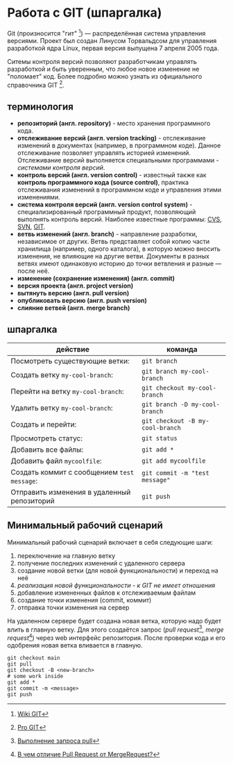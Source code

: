 # Работа с GIT (шпаргалка)

Git (произносится "гит" [^1]) — распределённая система управления версиями. Проект был создан Линусом Торвальдсом для управления разработкой ядра Linux, первая версия выпущена 7 апреля 2005 года.

Ситемы контроля версий позволяют разработчикам управлять разработкой и быть уверенным, что любое новое изменение не "поломает" код. Более подробно можно узнать из официального справочника GIT [^2].

## терминология

* __репозиторий (англ. repository)__ - место хранения программного кода.
* __отслеживание версий (англ. version tracking)__ - отслеживание изменений в документах (например, в программном коде). Данное отслеживание позволяет управлять историей изменений. Отслеживание версий выполняется специальными программами - _системами контроля версий_.
* __контроль версий (англ. version control)__ - известный также как __контроль программного кода (source control)__, практика отслеживания изменений в программном коде и управления этими изменениями.
* __система контроля версий (англ. version control system)__ - специализированный программный продукт, позволяющий выполнять контроль версий. Наиболее известные программы: [CVS](https://ru.wikipedia.org/wiki/CVS), [SVN](https://ru.wikipedia.org/wiki/Subversion), [GIT](https://ru.wikipedia.org/wiki/Git).
* __ветвь изменений (англ. branch)__ - направление разработки, независимое от других. Ветвь представляет собой копию части хранилища (например, одного каталога), в которую можно вносить изменения, не влияющие на другие ветви. Документы в разных ветвях имеют одинаковую историю до точки ветвления и разные — после неё.
* __изменение (сохранение изменения) (англ. commit)__
* __версия проекта (англ. project version)__
* __вытянуть версию (англ. pull version)__
* __опубликовать версию (англ. push version)__
* __слияние ветвей (англ. merge branch)__

## шпаргалка

| действие | команда |
| -------- | ------- |
| Посмотреть существующие ветки: | `git branch` |
| Создать ветку `my-cool-branch`: | `git branch my-cool-branch` |
| Перейти на ветку `my-cool-branch`: | `git checkout my-cool-branch` |
| Удалить ветку `my-cool-branch`: | `git branch -D my-cool-branch` |
| Создать и перейти: | `git checkout -B my-cool-branch` |
| Просмотреть статус: | `git status` |
| Добавить все файлы: | `git add *` |
| Добавить файл `mycoolfile`: | `git add mycoolfile` |
| Создать коммит с сообщением `test message`: | `git commit -m "test message"` |
| Отправить изменения в удаленный репозиторий | `git push` |



## Минимальный рабочий сценарий

Минимальный рабочий сценарий включает в себя следующие шаги:

1. переключение на главную ветку
2. получение последних изменений с удаленного сервера
3. создание новой ветки (для новой функциональности) и переход на неё
4. _реализация новой функциональности - к GIT не имеет отношения_
5. добавление измененных файлов к отслеживаемым файлам
6. создание точки изменения (commit, коммит)
7. отправка точки изменения на сервер

На удаленном сервере будет создана новая ветка, которую надо будет влить в главную ветку. Для этого создаётся запрос (_pull request_[^3], _merge request_[^4]) через web интерфейс репозитория. После проверки кода и его одобрения новая ветка вливается в главную.

```shell
git checkout main
git pull
git checkout -B <new-branch>
# some work inside
git add *
git commit -m <message>
git push
```

[^1]: [Wiki GIT](https://ru.wikipedia.org/wiki/Git)
[^2]: [Pro GIT](https://git-scm.com/book/ru/v2)
[^3]: [Выполнение запроса pull](https://www.atlassian.com/ru/git/tutorials/making-a-pull-request)
[^4]: [В чем отличие Pull Request от MergeRequest?](https://ru.stackoverflow.com/questions/751345/В-чем-отличие-pull-request-от-mergerequest)